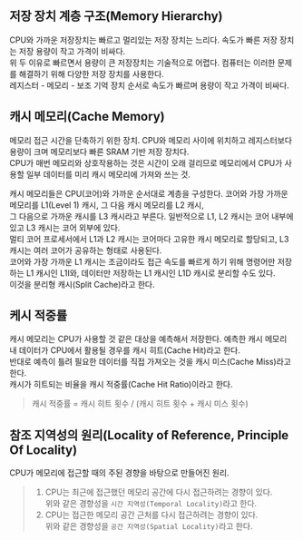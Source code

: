 ## 저장 장치 계층 구조(Memory Hierarchy)  
CPU와 가까운 저장장치는 빠르고 멀리있는 저장 장치는 느리다. 속도가 빠른 저장 장치는 저장 용량이 작고 가격이 비싸다.  
위 두 이유로 빠르면서 용량이 큰 저장장치는 기술적으로 어렵다. 컴퓨터는 이러한 문제를 해결하기 위해 다양한 저장 장치를 사용한다.  
레지스터 - 메모리 - 보조 기억 장치 순서로 속도가 빠르며 용량이 작고 가격이 비싸다. 

## 캐시 메모리(Cache Memory)  
메모리 접근 시간을 단축하기 위한 장치. CPU와 메모리 사이에 위치하고 레지스터보다 용량이 크며 메모리보다 빠른 SRAM 기반 저장 장치다.  
CPU가 매번 메모리와 상호작용하는 것은 시간이 오래 걸리므로 메모리에서 CPU가 사용할 일부 데이터를 미리 캐시 메모리에 가져와 쓰는 것.  

캐시 메모리들은 CPU(코어)와 가까운 순서대로 계층을 구성한다. 코어와 가장 가까운 메모리를 L1(Level 1) 캐시, 그 다음 캐시 메모리를 L2 캐시,  
그 다음으로 가까운 캐시를 L3 캐시라고 부른다. 일반적으로 L1, L2 캐시는 코어 내부에 있고 L3 캐시는 코어 외부에 있다.  
멀티 코어 프로세서에서 L1과 L2 캐시는 코어마다 고유한 캐시 메모리로 할당되고, L3 캐시는 여러 코어가 공유하는 형태로 사용된다.  
코어와 가장 가까운 L1 캐시는 조금이라도 접근 속도를 빠르게 하기 위해 명령어만 저장하는 L1 캐시인 L1I와, 데이터만 저장하는 L1 캐시인 L1D 캐시로 분리할 수도 있다.  
이것을 분리형 캐시(Split Cache)라고 한다. 

## 케시 적중률  
캐시 메모리는 CPU가 사용할 것 같은 대상을 예측해서 저장한다. 예측한 캐시 메모리 내 데이터가 CPU에서 활용될 경우를 캐시 히트(Cache Hit)라고 한다.  
반대로 예측이 틀려 필요한 데이터를 직접 가져오는 것을 캐시 미스(Cache Miss)라고 한다.  
캐시가 히트되는 비율을 캐시 적중률(Cache Hit Ratio)이라고 한다.  
> 캐시 적중률 = 캐시 히트 횟수 / (캐시 히트 횟수 + 캐시 미스 횟수)

## 참조 지역성의 원리(Locality of Reference, Principle Of Locality)
CPU가 메모리에 접근할 때의 주된 경향을 바탕으로 만들어진 원리. 
> 1. CPU는 최근에 접근했던 메모리 공간에 다시 접근하려는 경향이 있다.  
> 위와 같은 경향성을 `시간 지역성(Temporal Locality)`라고 한다.  
> 2. CPU는 접근한 메모리 공간 근처를 다시 접근하려는 경향이 있다.  
>  위와 같은 경향성을 `공간 지역성(Spatial Locality)`라고 한다.   

